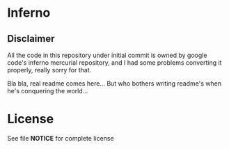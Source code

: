 

Inferno
=======

## Disclaimer
All the code in this repository under initial commit
is owned by google code's inferno mercurial repository,
and I had some problems converting it properly, really
sorry for that.


Bla bla, real readme comes here... But who bothers
writing readme's when he's conquering the world...

License
=======
See file **NOTICE** for complete license

